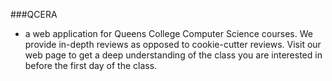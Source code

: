 ###QCERA
  - a web application for Queens College Computer Science courses. We provide in-depth reviews as opposed to cookie-cutter reviews. Visit our web page to get a deep understanding of the class you are interested in before the first day of the class.
